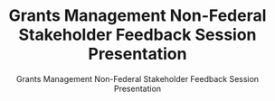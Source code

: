 ---
layout: resources-landing
title: "Grants Management Non-Federal Stakeholder Feedback Session Presentation"
subtitle: "Grants Management Non-Federal Stakeholder Feedback Session Presentation"
filters: federal-financial-assistance uniform-guidance:-2-cfr-200 training omb 2021
doc-link: ../assets/files/Grants Non-Federal Stakeholder Session Slides_v2.pdf
---